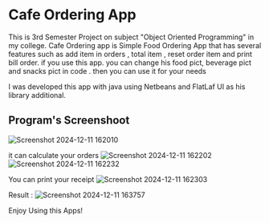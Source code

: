 # Cafe Ordering App

This is 3rd Semester Project on subject "Object Oriented Programming" in my college.
Cafe Ordering app is Simple Food Ordering App that has several features such as add item in orders , total item , reset order item and print bill order.
if you use this app. you can change his food pict, beverage pict and snacks pict in code . then you can use it for your needs 

I was developed this app with java using Netbeans and FlatLaf UI as his library additional. 

## Program's Screenshoot
![Screenshot 2024-12-11 162010](https://github.com/user-attachments/assets/5a0e5076-b628-471b-bafe-8c58dff3bd9d)


it can calculate your orders
![Screenshot 2024-12-11 162202](https://github.com/user-attachments/assets/5e593962-ab7e-4a3e-9ca1-e7f5fe49cd93)
![Screenshot 2024-12-11 162232](https://github.com/user-attachments/assets/7dbc02c5-f854-41e5-8c1c-b479337ab9c9)

You can print your receipt 
![Screenshot 2024-12-11 162303](https://github.com/user-attachments/assets/7fdc09ba-0b9d-4ad0-81dd-acf50c179b66)

Result : 
![Screenshot 2024-12-11 163757](https://github.com/user-attachments/assets/a446540f-37d2-4565-9000-0645845cbf99)



Enjoy Using this Apps!
 

